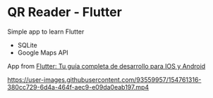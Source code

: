 # QR Reader - Flutter

Simple app to learn Flutter
- SQLite
- Google Maps API

App from [Flutter: Tu guía completa de desarrollo para IOS y Android](https://www.udemy.com/course/flutter-ios-android-fernando-herrera/)

https://user-images.githubusercontent.com/93559957/154761316-380cc729-6d4a-464f-aec9-e09da0eab197.mp4
